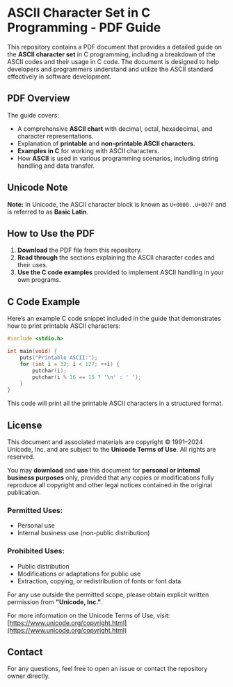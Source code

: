 # ASCII Character Set in C Programming - PDF Guide

This repository contains a PDF document that provides a detailed guide on the **ASCII character set** in C programming, including a breakdown of the ASCII codes and their usage in C code. The document is designed to help developers and programmers understand and utilize the ASCII standard effectively in software development.

## PDF Overview

The guide covers:

- A comprehensive **ASCII chart** with decimal, octal, hexadecimal, and character representations.
- Explanation of **printable** and **non-printable ASCII characters**.
- **Examples in C** for working with ASCII characters.
- How **ASCII** is used in various programming scenarios, including string handling and data transfer.

## Unicode Note

**Note:** In Unicode, the ASCII character block is known as `U+0000..U+007F` and is referred to as **Basic Latin**.

## How to Use the PDF

1. **Download** the PDF file from this repository.
2. **Read through** the sections explaining the ASCII character codes and their uses.
3. **Use the C code examples** provided to implement ASCII handling in your own programs.

## C Code Example

Here’s an example C code snippet included in the guide that demonstrates how to print printable ASCII characters:

```c
#include <stdio.h>

int main(void) {
    puts("Printable ASCII:");
    for (int i = 32; i < 127; ++i) {
        putchar(i);
        putchar(i % 16 == 15 ? '\n' : ' ');
    }
}
```

This code will print all the printable ASCII characters in a structured format.

## License

This document and associated materials are copyright © 1991–2024 Unicode, Inc. and are subject to the **Unicode Terms of Use**. All rights are reserved.

You may **download** and **use** this document for **personal or internal business purposes** only, provided that any copies or modifications fully reproduce all copyright and other legal notices contained in the original publication.

### **Permitted Uses**:

- Personal use
- Internal business use (non-public distribution)

### **Prohibited Uses**:

- Public distribution
- Modifications or adaptations for public use
- Extraction, copying, or redistribution of fonts or font data

For any use outside the permitted scope, please obtain explicit written permission from **"Unicode, Inc."**.

For more information on the Unicode Terms of Use, visit: [https://www.unicode.org/copyright.html](https://www.unicode.org/copyright.html)

## Contact

For any questions, feel free to open an issue or contact the repository owner directly.
